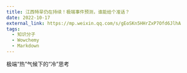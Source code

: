 ```yaml
---
title: 江西特旱仍在持续！极端事件预测，谁能给个准话？
date: 2022-10-17
external_link: https://mp.weixin.qq.com/s/gEoSKn5HHrZxP7Ofd6JlhA
tags:
  - 知识分子
  - Wowchemy
  - Markdown
---
```


极端“热”气候下的“冷”思考

<!--more-->
